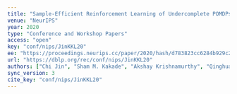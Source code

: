 ```yaml
---
title: "Sample-Efficient Reinforcement Learning of Undercomplete POMDPs."
venue: "NeurIPS"
year: 2020
type: "Conference and Workshop Papers"
access: "open"
key: "conf/nips/JinKKL20"
ee: "https://proceedings.neurips.cc/paper/2020/hash/d783823cc6284b929c2cd8df2167d212-Abstract.html"
url: "https://dblp.org/rec/conf/nips/JinKKL20"
authors: ["Chi Jin", "Sham M. Kakade", "Akshay Krishnamurthy", "Qinghua Liu"]
sync_version: 3
cite_key: "conf/nips/JinKKL20"
---
```


